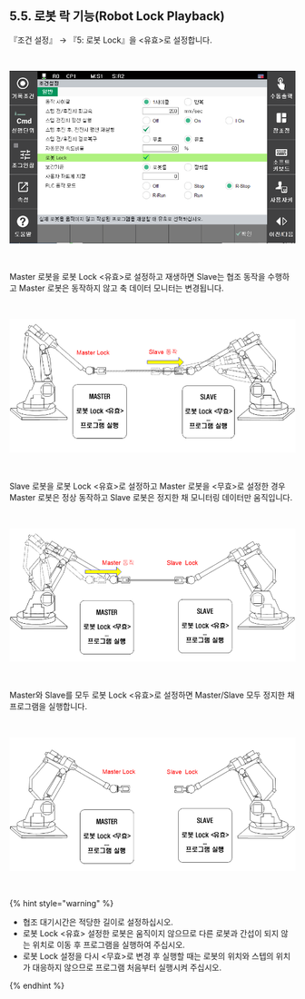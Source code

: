 ﻿## 5.5. 로봇 락 기능(Robot Lock Playback)


『조건 설정』 → 『5: 로봇 Lock』을 <유효>로 설정합니다.  

 
<br>

![[그림 5-8] 로봇 lock 유효 설정  ](../_assets/5-8.png)

<br>

Master 로봇을 로봇 Lock <유효>로 설정하고 재생하면 Slave는 협조 동작을 수행하고 Master 로봇은 동작하지 않고 축 데이터 모니터는 변경됩니다.  


<br>

![[그림 5-10] 로봇 Lock 기능(Master Lock)   ](../_assets/5-10.png)

<br>


Slave 로봇을 로봇 Lock <유효>로 설정하고 Master 로봇을 <무효>로 설정한 경우 Master 로봇은 정상 동작하고 Slave 로봇은 정지한 채 모니터링 데이터만 움직입니다.  

<br>

![[그림 5-11] 로봇 Lock 기능(Slave Lock)     ](../_assets/5-11.png)

<br>

 

Master와 Slave를 모두 로봇 Lock <유효>로 설정하면 Master/Slave 모두 정지한 채 프로그램을 실행합니다.  
 
<br>

![[그림 5-12] 로봇 Lock 기능(Master, Slave Lock)     ](../_assets/5-12.png)

<br>



{% hint style="warning" %}

 -	협조 대기시간은 적당한 길이로 설정하십시오.
 - 	로봇 Lock <유효> 설정한 로봇은 움직이지 않으므로 다른 로봇과 간섭이 되지 않는 위치로 이동 후 프로그램을 실행하여 주십시오. 
 -	로봇 Lock 설정을 다시 <무효>로 변경 후 실행할 때는 로봇의 위치와 스텝의 위치가 대응하지 않으므로 프로그램 처음부터 실행시켜 주십시오. 

{% endhint %}